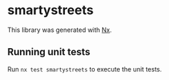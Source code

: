 # smartystreets

This library was generated with [Nx](https://nx.dev).

## Running unit tests

Run `nx test smartystreets` to execute the unit tests.
